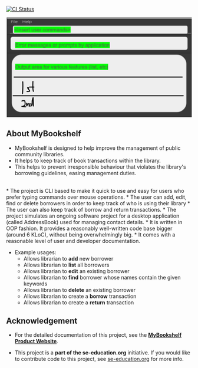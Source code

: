 [![CI Status](https://github.com/AY2324S2-CS2103T-F11-2/tp/actions/workflows/gradle.yml/badge.svg)](https://github.com/AY2324S2-CS2103T-F11-2/tp/actions/workflows/gradle.yml)

![Ui](docs/images/Ui.png)
## About MyBookshelf
* MyBookshelf is designed to help improve the management of public community libraries.
* It helps to keep track of book transactions within the library.
* This helps to prevent irresponsible behaviour that violates the library's borrowing guidelines, easing management duties.
<br>
  * The project is CLI based to make it quick to use and  easy for users who prefer typing commands over mouse operations.
  * The user can add, edit, find or delete borrowers in order to keep track of who is using their library
  * The user can also keep track of borrow and return transactions.
  * The project simulates an ongoing software project for a desktop application (called AddressBook) used for managing contact details.
      * It is written in OOP fashion. It provides a reasonably well-written code base bigger (around 6 KLoC), without being overwhelmingly big.
      * It comes with a reasonable level of user and developer documentation.

* Example usages:
  * Allows librarian to **add** new borrower
  * Allows librarian to **list** all borrowers
  * Allows librarian to **edit** an existing borrower
  * Allows librarian to **find** borrower whose names contain the given keywords
  * Allows librarian to **delete** an existing borrower
  * Allows librarian to create a **borrow** transaction
  * Allows librarian to create a **return** transaction

## Acknowledgement
* For the detailed documentation of this project, see the **[MyBookshelf Product Website](https://ay2324s2-cs2103t-f11-2.github.io/tp/)**.

* This project is a **part of the se-education.org** initiative. If you would like to contribute code to this project, see [se-education.org](https://se-education.org#https://se-education.org/#contributing) for more info.

